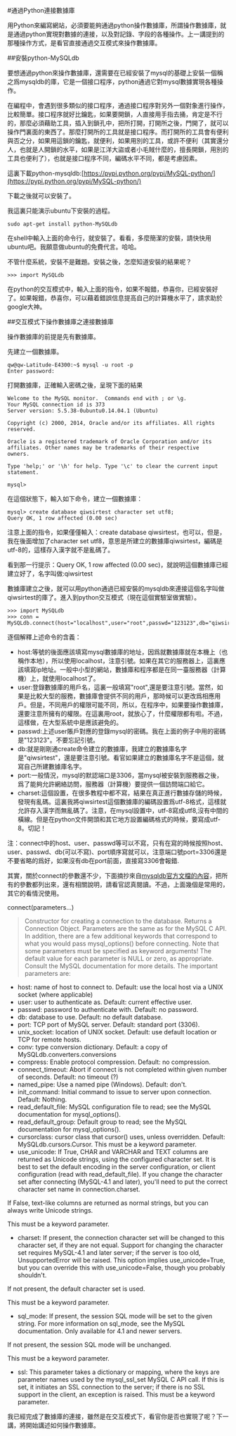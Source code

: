 #通過Python連接數據庫

用Python來編寫網站，必須要能夠通過python操作數據庫，所謂操作數據庫，就是通過python實現對數據的連接，以及對記錄、字段的各種操作。上一講提到的那種操作方式，是看官直接通過交互模式來操作數據庫。

##安裝python-MySQLdb

要想通過python來操作數據庫，還需要在已經安裝了mysql的基礎上安裝一個稱之爲mysqldb的庫，它是一個接口程序，python通過它對mysql數據實現各種操作。

在編程中，會遇到很多類似的接口程序，通過接口程序對另外一個對象進行操作，比較簡單。接口程序就好比鑰匙，如果要開鎖，人直接用手指去捅，肯定是不行的，那麼必須藉助工具，插入到鎖孔中，把所打開，打開所之後，門開了，就可以操作門裏面的東西了。那麼打開所的工具就是接口程序。而打開所的工具會有便利與否之分，如果用這鎖的鑰匙，就便利，如果用別的工具，或許不便利（其實還分人，也就是人開鎖的水平，如果是江洋大盜或者小毛賊什麼的，擅長開鎖，用別的工具也便利了），也就是接口程序不同，編碼水平不同，都是考慮因素。

這裏下載python-mysqldb:[https://pypi.python.org/pypi/MySQL-python/](https://pypi.python.org/pypi/MySQL-python/)

下載之後就可以安裝了。

我這裏只能演示ubuntu下安裝的過程。

    sudo apt-get install python-MySQLdb

在shell中輸入上面的命令行，就安裝了。看看，多麼簡潔的安裝，請快快用ubuntu吧。我願意做ubuntu的免費代言。哈哈。

不管什麼系統，安裝不是難題。安裝之後，怎麼知道安裝的結果呢？

    >>> import MySQLdb

在python的交互模式中，輸入上面的指令，如果不報錯，恭喜你，已經安裝好了。如果報錯，恭喜你，可以藉着錯誤信息提高自己的計算機水平了，請求助於google大神。

##交互模式下操作數據庫之連接數據庫

操作數據庫的前提是先有數據庫。

先建立一個數據庫。

    qw@qw-Latitude-E4300:~$ mysql -u root -p
    Enter password:

打開數據庫，正確輸入密碼之後，呈現下面的結果

    Welcome to the MySQL monitor.  Commands end with ; or \g.
    Your MySQL connection id is 373
    Server version: 5.5.38-0ubuntu0.14.04.1 (Ubuntu)

    Copyright (c) 2000, 2014, Oracle and/or its affiliates. All rights reserved.

    Oracle is a registered trademark of Oracle Corporation and/or its
    affiliates. Other names may be trademarks of their respective
    owners.

    Type 'help;' or '\h' for help. Type '\c' to clear the current input statement.

    mysql>

在這個狀態下，輸入如下命令，建立一個數據庫：

    mysql> create database qiwsirtest character set utf8;
    Query OK, 1 row affected (0.00 sec)

注意上面的指令，如果僅僅輸入：create database qiwsirtest，也可以，但是，我在後面增加了character set utf8，意思是所建立的數據庫qiwsirtest，編碼是utf-8的，這樣存入漢字就不是亂碼了。

看到那一行提示：Query OK, 1 row affected (0.00 sec)，就說明這個數據庫已經建立好了，名字叫做:qiwsirtest

數據庫建立之後，就可以用python通過已經安裝的mysqldb來連接這個名字叫做qiwsirtest的庫了。進入到python交互模式（現在這個實驗室做實驗）。

    >>> import MySQLdb
    >>> conn = MySQLdb.connect(host="localhost",user="root",passwd="123123",db="qiwsirtest",port=3306,charset="utf8")

逐個解釋上述命令的含義：

- host:等號的後面應該填寫mysql數據庫的地址，因爲就數據庫就在本機上（也稱作本地），所以使用localhost，注意引號。如果在其它的服務器上，這裏應該填寫ip地址。一般中小型的網站，數據庫和程序都是在同一臺服務器（計算機）上，就使用localhost了。
- user:登錄數據庫的用戶名，這裏一般填寫"root",還是要注意引號。當然，如果是比較大型的服務，數據庫會提供不同的用戶，那時候可以更改爲相應用戶。但是，不同用戶的權限可能不同，所以，在程序中，如果要操作數據庫，還要注意所擁有的權限。在這裏用root，就放心了，什麼權限都有啦。不過，這樣做，在大型系統中是應該避免的。
- passwd:上述user賬戶對應的登錄mysql的密碼。我在上面的例子中用的密碼是"123123"。不要忘記引號。
- db:就是剛剛通create命令建立的數據庫，我建立的數據庫名字是"qiwsirtest"，還是要注意引號。看官如果建立的數據庫名字不是這個，就寫自己所建數據庫名字。
- port:一般情況，mysql的默認端口是3306，當mysql被安裝到服務器之後，爲了能夠允許網絡訪問，服務器（計算機）要提供一個訪問端口給它。
- charset:這個設置，在很多教程中都不寫，結果在真正進行數據存儲的時候，發現有亂碼。這裏我將qiwsirtest這個數據庫的編碼設置爲utf-8格式，這樣就允許存入漢字而無亂碼了。注意，在mysql設置中，utf-8寫成utf8,沒有中間的橫線。但是在python文件開頭和其它地方設置編碼格式的時候，要寫成utf-8。切記！

注：connect中的host、user、passwd等可以不寫，只有在寫的時候按照host、user、passwd、db(可以不寫)、port順序寫就可以，注意端口號port=3306還是不要省略的爲好，如果沒有db在port前面，直接寫3306會報錯.

其實，關於connect的參數還不少，下面摘抄來自[mysqldb官方文檔的內容](http://mysql-python.sourceforge.net/MySQLdb.html)，把所有的參數都列出來，還有相關說明，請看官認真閱讀。不過，上面幾個是常用的，其它的看情況使用。

connect(parameters...)

>Constructor for creating a connection to the database. Returns a Connection Object. Parameters are the same as for the MySQL C API. In addition, there are a few additional keywords that correspond to what you would pass mysql_options() before connecting. Note that some parameters must be specified as keyword arguments! The default value for each parameter is NULL or zero, as appropriate. Consult the MySQL documentation for more details. The important parameters are:

- host: name of host to connect to. Default: use the local host via a UNIX socket (where applicable)
- user: user to authenticate as. Default: current effective user.
- passwd: password to authenticate with. Default: no password.
- db: database to use. Default: no default database.
- port: TCP port of MySQL server. Default: standard port (3306).
- unix_socket: location of UNIX socket. Default: use default location or TCP for remote hosts.
- conv: type conversion dictionary. Default: a copy of MySQLdb.converters.conversions
- compress: Enable protocol compression. Default: no compression.
- connect_timeout: Abort if connect is not completed within given number of seconds. Default: no timeout (?)
- named_pipe: Use a named pipe (Windows). Default: don't.
- init_command: Initial command to issue to server upon connection. Default: Nothing.
- read_default_file: MySQL configuration file to read; see the MySQL documentation for mysql_options().
- read_default_group: Default group to read; see the MySQL documentation for mysql_options().
- cursorclass: cursor class that cursor() uses, unless overridden. Default: MySQLdb.cursors.Cursor. This must be a keyword parameter.
- use_unicode: If True, CHAR and VARCHAR and TEXT columns are returned as Unicode strings, using the configured character set. It is best to set the default encoding in the server configuration, or client configuration (read with read_default_file). If you change the character set after connecting (MySQL-4.1 and later), you'll need to put the correct character set name in connection.charset.

If False, text-like columns are returned as normal strings, but you can always write Unicode strings.

This must be a keyword parameter.

- charset: If present, the connection character set will be changed to this character set, if they are not equal. Support for changing the character set requires MySQL-4.1 and later server; if the server is too old, UnsupportedError will be raised. This option implies use_unicode=True, but you can override this with use_unicode=False, though you probably shouldn't.

If not present, the default character set is used.

This must be a keyword parameter.

- sql_mode: If present, the session SQL mode will be set to the given string. For more information on sql_mode, see the MySQL documentation. Only available for 4.1 and newer servers.

If not present, the session SQL mode will be unchanged.

This must be a keyword parameter.

- ssl: This parameter takes a dictionary or mapping, where the keys are parameter names used by the mysql_ssl_set MySQL C API call. If this is set, it initiates an SSL connection to the server; if there is no SSL support in the client, an exception is raised. This must be a keyword parameter.

我已經完成了數據庫的連接，雖然是在交互模式下，看官你是否也實現了呢？下一講，將開始講述如何操作數據庫。
